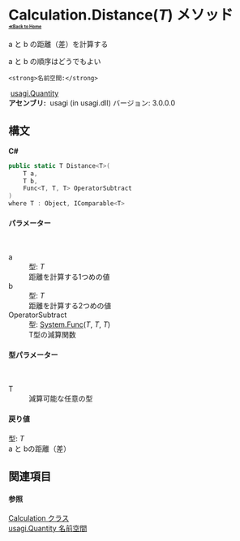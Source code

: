 # Calculation.Distance(*T*) メソッド <div style="font-size:30%"><a href="https://github.com/usagi/usagi.cs/blob/master/docs/Home.md">≪Back to Home</a></div> 

a と b の距離（差）を計算する 

a と b の順序はどうでもよい


    <strong>名前空間:</strong>
&nbsp;<a href="N_usagi_Quantity.md">usagi.Quantity</a><br /><strong>アセンブリ:</strong>
&nbsp;usagi (in usagi.dll) バージョン: 3.0.0.0

## 構文

**C#**<br />
``` C#
public static T Distance<T>(
	T a,
	T b,
	Func<T, T, T> OperatorSubtract
)
where T : Object, IComparable<T>

```


#### パラメーター
&nbsp;<dl><dt>a</dt><dd>型: *T*<br />距離を計算する1つめの値</dd><dt>b</dt><dd>型: *T*<br />距離を計算する2つめの値</dd><dt>OperatorSubtract</dt><dd>型: <a href="http://msdn2.microsoft.com/ja-jp/library/bb534647" target="_blank">System.Func</a>(*T*, *T*, *T*)<br />T型の減算関数</dd></dl>

#### 型パラメーター
&nbsp;<dl><dt>T</dt><dd>減算可能な任意の型</dd></dl>

#### 戻り値
型: *T*<br />a と bの距離（差）

## 関連項目


#### 参照
<a href="T_usagi_Quantity_Calculation.md">Calculation クラス</a><br /><a href="N_usagi_Quantity.md">usagi.Quantity 名前空間</a><br />